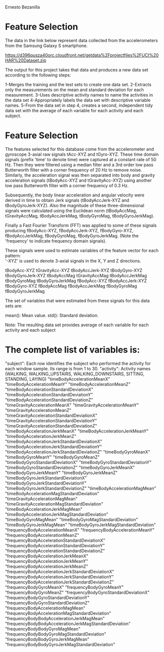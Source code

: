 Ernesto Bezanilla

Feature Selection 
=================

The data in the link below represent data collected from the accelerometers from the Samsung Galaxy S smartphone. 

https://d396qusza40orc.cloudfront.net/getdata%2Fprojectfiles%2FUCI%20HAR%20Dataset.zip

The output for this project takes that data and produces a new data set according to the following steps:

1-Merges the training and the test sets to create one data set.
2-Extracts only the measurements on the mean and standard deviation for each measurement.
3-Uses descriptive activity names to name the activities in the data set
4-Appropriately labels the data set with descriptive variable names.
5-From the data set in step 4, creates a second, independent tidy data set with the average of each variable for each activity and each subject.


Feature Selection 
=================

The features selected for this database come from the accelerometer and gyroscope 3-axial raw signals tAcc-XYZ and tGyro-XYZ. These time domain signals (prefix 'time' to denote time) were captured at a constant rate of 50 Hz. Then they were filtered using a median filter and a 3rd order low pass Butterworth filter with a corner frequency of 20 Hz to remove noise. Similarly, the acceleration signal was then separated into body and gravity acceleration signals (tBodyAcc-XYZ and tGravityAcc-XYZ) using another low pass Butterworth filter with a corner frequency of 0.3 Hz. 

Subsequently, the body linear acceleration and angular velocity were derived in time to obtain Jerk signals (tBodyAccJerk-XYZ and tBodyGyroJerk-XYZ). Also the magnitude of these three-dimensional signals were calculated using the Euclidean norm (tBodyAccMag, tGravityAccMag, tBodyAccJerkMag, tBodyGyroMag, tBodyGyroJerkMag). 

Finally a Fast Fourier Transform (FFT) was applied to some of these signals producing fBodyAcc-XYZ, fBodyAccJerk-XYZ, fBodyGyro-XYZ, fBodyAccJerkMag, fBodyGyroMag, fBodyGyroJerkMag. (Note the 'frequency' to indicate frequency domain signals). 

These signals were used to estimate variables of the feature vector for each pattern:  
'-XYZ' is used to denote 3-axial signals in the X, Y and Z directions.

tBodyAcc-XYZ
tGravityAcc-XYZ
tBodyAccJerk-XYZ
tBodyGyro-XYZ
tBodyGyroJerk-XYZ
tBodyAccMag
tGravityAccMag
tBodyAccJerkMag
tBodyGyroMag
tBodyGyroJerkMag
fBodyAcc-XYZ
fBodyAccJerk-XYZ
fBodyGyro-XYZ
fBodyAccMag
fBodyAccJerkMag
fBodyGyroMag
fBodyGyroJerkMag

The set of variables that were estimated from these signals for this data sets are: 

mean(): Mean value. 
std(): Standard deviation. 

Note: The resulting data set provides average of each variable for each activity and each subject

The complete list of variables is:
==================================

"subject": Each row identifies the subject who performed the activity for each window sample. Its range is from 1 to 30.
"activity": Activity names (WALKING, WALKING_UPSTAIRS, WALKING_DOWNSTAIRS, SITTING, STANDING, LAYING)
"timeBodyAccelerationMeanX"
"timeBodyAccelerationMeanY"
"timeBodyAccelerationMeanZ"
"timeBodyAccelerationStandardDeviationX"
"timeBodyAccelerationStandardDeviationY"
"timeBodyAccelerationStandardDeviationZ"
"timeGravityAccelerationMeanX"
"timeGravityAccelerationMeanY"
"timeGravityAccelerationMeanZ"
"timeGravityAccelerationStandardDeviationX"
"timeGravityAccelerationStandardDeviationY"
"timeGravityAccelerationStandardDeviationZ"
"timeBodyAccelerationJerkMeanX"
"timeBodyAccelerationJerkMeanY"
"timeBodyAccelerationJerkMeanZ"
"timeBodyAccelerationJerkStandardDeviationX"
"timeBodyAccelerationJerkStandardDeviationY"
"timeBodyAccelerationJerkStandardDeviationZ"
"timeBodyGyroMeanX"
"timeBodyGyroMeanY"
"timeBodyGyroMeanZ"
"timeBodyGyroStandardDeviationX"
"timeBodyGyroStandardDeviationY"
"timeBodyGyroStandardDeviationZ"
"timeBodyGyroJerkMeanX"
"timeBodyGyroJerkMeanY"
"timeBodyGyroJerkMeanZ"
"timeBodyGyroJerkStandardDeviationX"
"timeBodyGyroJerkStandardDeviationY"
"timeBodyGyroJerkStandardDeviationZ"
"timeBodyAccelerationMagMean"
"timeBodyAccelerationMagStandardDeviation"
"timeGravityAccelerationMagMean"
"timeGravityAccelerationMagStandardDeviation"
"timeBodyAccelerationJerkMagMean"
"timeBodyAccelerationJerkMagStandardDeviation"
"timeBodyGyroMagMean"
"timeBodyGyroMagStandardDeviation"
"timeBodyGyroJerkMagMean"
"timeBodyGyroJerkMagStandardDeviation"
"frequencyBodyAccelerationMeanX"
"frequencyBodyAccelerationMeanY"
"frequencyBodyAccelerationMeanZ"
"frequencyBodyAccelerationStandardDeviationX"
"frequencyBodyAccelerationStandardDeviationY"
"frequencyBodyAccelerationStandardDeviationZ"
"frequencyBodyAccelerationJerkMeanX"
"frequencyBodyAccelerationJerkMeanY"
"frequencyBodyAccelerationJerkMeanZ"
"frequencyBodyAccelerationJerkStandardDeviationX"
"frequencyBodyAccelerationJerkStandardDeviationY"
"frequencyBodyAccelerationJerkStandardDeviationZ"
"frequencyBodyGyroMeanX"
"frequencyBodyGyroMeanY"
"frequencyBodyGyroMeanZ"
"frequencyBodyGyroStandardDeviationX"
"frequencyBodyGyroStandardDeviationY"
"frequencyBodyGyroStandardDeviationZ"
"frequencyBodyAccelerationMagMean"
"frequencyBodyAccelerationMagStandardDeviation"
"frequencyBodyBodyAccelerationJerkMagMean"
"frequencyBodyBodyAccelerationJerkMagStandardDeviation"
"frequencyBodyBodyGyroMagMean"
"frequencyBodyBodyGyroMagStandardDeviation"
"frequencyBodyBodyGyroJerkMagMean"
"frequencyBodyBodyGyroJerkMagStandardDeviation"